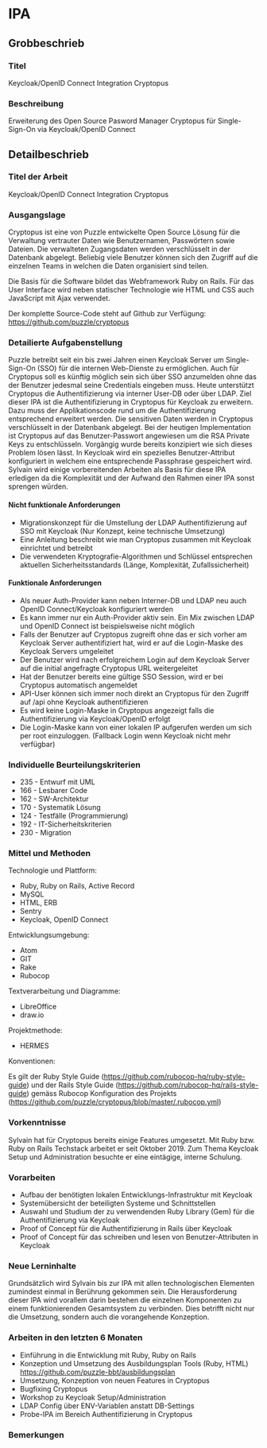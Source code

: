 # IPA

## Grobbeschrieb

### Titel

Keycloak/OpenID Connect Integration Cryptopus

### Beschreibung

Erweiterung des Open Source Pasword Manager Cryptopus für Single-Sign-On via Keycloak/OpenID Connect

## Detailbeschrieb

### Titel der Arbeit

Keycloak/OpenID Connect Integration Cryptopus

### Ausgangslage

Cryptopus ist eine von Puzzle entwickelte Open Source Lösung für die Verwaltung vertrauter Daten wie Benutzernamen, Passwörtern sowie Dateien. Die verwalteten Zugangsdaten werden verschlüsselt in der Datenbank abgelegt. Beliebig viele Benutzer können sich den Zugriff auf die einzelnen Teams in welchen die Daten organisiert sind teilen.

Die Basis für die Software bildet das Webframework Ruby on Rails. Für das User Interface wird neben statischer Technologie wie HTML und CSS auch JavaScript mit Ajax verwendet. 

Der komplette Source-Code steht auf Github zur Verfügung: https://github.com/puzzle/cryptopus

### Detailierte Aufgabenstellung

Puzzle betreibt seit ein bis zwei Jahren einen Keycloak Server um Single-Sign-On (SSO) für die internen Web-Dienste zu ermöglichen. Auch für Cryptopus soll es künftig möglich sein sich über SSO anzumelden ohne das der Benutzer jedesmal seine Credentials eingeben muss. 
Heute unterstützt Cryptopus die Authentifizierung via interner User-DB oder über LDAP. Ziel dieser IPA ist die Authentifizierung in Cryptopus für Keycloak zu erweitern. Dazu muss der Applikationscode rund um die Authentifizierung entsprechend erweitert werden. 
Die sensitiven Daten werden in Cryptopus verschlüsselt in der Datenbank abgelegt. Bei der heutigen Implementation ist Cryptopus auf das Benutzer-Passwort angewiesen um die RSA Private Keys zu entschlüsseln. 
Vorgängig wurde bereits konzipiert wie sich dieses Problem lösen lässt. In Keycloak wird ein spezielles Benutzer-Attribut konfiguriert in welchem eine entsprechende Passphrase gespeichert wird. 
Sylvain wird einige vorbereitenden Arbeiten als Basis für diese IPA erledigen da die Komplexität und der Aufwand den Rahmen einer IPA sonst sprengen würden.

#### Nicht funktionale Anforderungen
* Migrationskonzept für die Umstellung der LDAP Authentifizierung auf SSO mit Keycloak (Nur Konzept, keine technische Umsetzung)
* Eine Anleitung beschreibt wie man Cryptopus zusammen mit Keycloak einrichtet und betreibt
* Die verwendeten Kryptografie-Algorithmen und Schlüssel entsprechen aktuellen Sicherheitsstandards (Länge, Komplexität, Zufallssicherheit)

#### Funktionale Anforderungen
* Als neuer Auth-Provider kann neben Interner-DB und LDAP neu auch OpenID Connect/Keycloak konfiguriert werden
* Es kann immer nur ein Auth-Provider aktiv sein. Ein Mix zwischen LDAP und OpenID Connect ist beispielsweise nicht möglich
* Falls der Benutzer auf Cryptopus zugreift ohne das er sich vorher am Keycloak Server authentifiziert hat, wird er auf die Login-Maske des Keycloak Servers umgeleitet
* Der Benutzer wird nach erfolgreichem Login auf dem Keycloak Server auf die initial angefragte Cryptopus URL weitergeleitet
* Hat der Benutzer bereits eine gültige SSO Session, wird er bei Cryptopus automatisch angemeldet
* API-User können sich immer noch direkt an Cryptopus für den Zugriff auf /api ohne Keycloak authentifizieren
* Es wird keine Login-Maske in Cryptopus angezeigt falls die Authentifizierung via Keycloak/OpenID erfolgt
* Die Login-Maske kann von einer lokalen IP aufgerufen werden um sich per root einzuloggen. (Fallback Login wenn Keycloak nicht mehr verfügbar)

### Individuelle Beurteilungskriterien
* 235 - Entwurf mit UML
* 166 - Lesbarer Code
* 162 - SW-Architektur
* 170 - Systematik Lösung
* 124 - Testfälle (Programmierung)
* 192 - IT-Sicherheitskriterien
* 230 - Migration

### Mittel und Methoden

Technologie und Plattform:

* Ruby, Ruby on Rails, Active Record
* MySQL
* HTML, ERB
* Sentry
* Keycloak, OpenID Connect

Entwicklungsumgebung:

* Atom
* GIT
* Rake
* Rubocop

Textverarbeitung und Diagramme:

* LibreOffice
* draw.io

Projektmethode:

* HERMES

Konventionen:

Es gilt der Ruby Style Guide (https://github.com/rubocop-hq/ruby-style-guide) und der Rails Style Guide (https://github.com/rubocop-hq/rails-style-guide) gemäss Rubocop Konfiguration des Projekts (https://github.com/puzzle/cryptopus/blob/master/.rubocop.yml)

### Vorkenntnisse
Sylvain hat für Cryptopus bereits einige Features umgesetzt. Mit Ruby bzw. Ruby on Rails Techstack arbeitet er seit Oktober 2019. Zum Thema Keycloak Setup und Administration besuchte er eine eintägige, interne Schulung. 

### Vorarbeiten
* Aufbau der benötigten lokalen Entwicklungs-Infrastruktur mit Keycloak
* Systemübersicht der beteiligten Systeme und Schnittstellen
* Auswahl und Studium der zu verwendenden Ruby Library (Gem) für die Authentifizierung via Keycloak
* Proof of Concept für die Authentifizierung in Rails über Keycloak
* Proof of Concept für das schreiben und lesen von Benutzer-Attributen in Keycloak

### Neue Lerninhalte
Grundsätzlich wird Sylvain bis zur IPA mit allen technologischen Elementen zumindest einmal in Berührung gekommen sein. Die Herausforderung dieser IPA wird vorallem darin bestehen die einzelnen Komponenten zu einem funktionierenden Gesamtsystem zu verbinden. Dies betrifft nicht nur die Umsetzung, sondern auch die vorangehende Konzeption.

### Arbeiten in den letzten 6 Monaten

* Einführung in die Entwicklung mit Ruby, Ruby on Rails
* Konzeption und Umsetzung des Ausbildungsplan Tools (Ruby, HTML) https://github.com/puzzle-bbt/ausbildungsplan
* Umsetzung, Konzeption von neuen Features in Cryptopus
* Bugfixing Cryptopus
* Workshop zu Keycloak Setup/Administration
* LDAP Config über ENV-Variablen anstatt DB-Settings
* Probe-IPA im Bereich Authentifizierung in Cryptopus

### Bemerkungen
